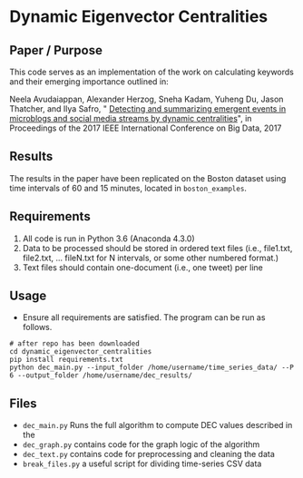 # Dynamic Eigenvector Centralities



## Paper / Purpose
This code serves as an implementation of the work on calculating keywords and their emerging importance outlined in:

Neela Avudaiappan, Alexander Herzog, Sneha Kadam, Yuheng Du, Jason Thatcher, and Ilya Safro, "
[Detecting and summarizing emergent events in microblogs and social media streams by dynamic centralities](http://alexherzog.net/files/IEEE_BigData_2017_Dynamic_Centralities.pdf)", in Proceedings of the 2017 IEEE International Conference on Big Data, 2017

## Results
The results in the paper have been replicated on the Boston dataset using time intervals of 60 and 15 minutes, located in `boston_examples`.

## Requirements
1. All code is run in Python 3.6 (Anaconda 4.3.0)
2. Data to be processed should be stored in ordered text files (i.e., file1.txt, file2.txt, ... fileN.txt for N intervals, or some other numbered format.)
3. Text files should contain one-document (i.e., one tweet) per line

## Usage
* Ensure all requirements are satisfied. The program can be run as follows.
```
# after repo has been downloaded
cd dynamic_eigenvector_centralities
pip install requirements.txt
python dec_main.py --input_folder /home/username/time_series_data/ --P 6 --output_folder /home/username/dec_results/
```

## Files
* `dec_main.py` Runs the full algorithm to compute DEC values described in the 
* `dec_graph.py` contains code for the graph logic of the algorithm
* `dec_text.py` contains code for preprocessing and cleaning the data
* `break_files.py` a useful script for dividing time-series CSV data
